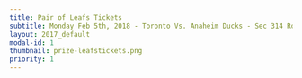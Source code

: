 ```yaml
---
title: Pair of Leafs Tickets
subtitle: Monday Feb 5th, 2018 - Toronto Vs. Anaheim Ducks - Sec 314 Row 2 Seat 9 and 10
layout: 2017_default
modal-id: 1
thumbnail: prize-leafstickets.png
priority: 1
---
```

